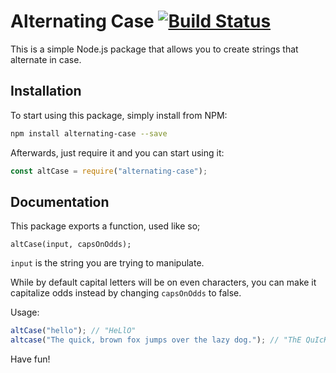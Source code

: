 # Alternating Case [![Build Status](https://travis-ci.org/haykam821/Alternating-Case.svg?branch=master)](https://travis-ci.org/haykam821/Alternating-Case)

This is a simple Node.js package that allows you to create strings that alternate in case.

## Installation

To start using this package, simply install from NPM:

```bash
npm install alternating-case --save
```

Afterwards, just require it and you can start using it:

```js
const altCase = require("alternating-case");
```

## Documentation

This package exports a function, used like so;

```
altCase(input, capsOnOdds);
```

`input` is the string you are trying to manipulate.

While by default capital letters will be on even characters, you can make it capitalize odds instead by changing `capsOnOdds` to false.

Usage:

```javascript
altCase("hello"); // "HeLlO"
altcase("The quick, brown fox jumps over the lazy dog."); // "ThE QuIcK, bRoWn fOx jUmPs oVeR ThE LaZy dOg."
```

Have fun!
